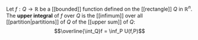 Let $f:Q\to\mathbb R$ be a [[bounded]] function defined on the [[rectangle]] $Q$ in $\mathbb R^n$. The **upper integral** of $f$ over $Q$ is the [[infimum]] over all [[partition|partitions]] of $Q$ of the [[upper sum]] of $Q$: $$\overline{\int_Q}f = \inf_P U(f,P)$$